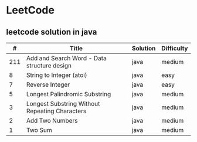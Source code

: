 # LeetCode

leetcode solution in java
--------------

| # | Title | Solution | Difficulty |
|---|-------|----------|------------|
|211|Add and Search Word - Data structure design|java|medium|
|8|String to Integer (atoi)|java|easy|
|7|Reverse Integer|java|easy|
|5|Longest Palindromic Substring|java|medium|
|3|Longest Substring Without Repeating Characters|java|medium|
|2|Add Two Numbers|java|medium|
|1|Two Sum|java|medium|

